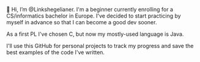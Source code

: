 👋 Hi, I’m @Linkshegelianer. I'm a beginner currently enrolling for a CS/informatics bachelor in Europe. I've decided to start practicing by myself in advance so that I can become a good dev sooner.    

As a first PL I've chosen C, but now my mostly-used language is Java. 

I'll use this GitHub for personal projects to track my progress and save the best examples of the code I've written. 


